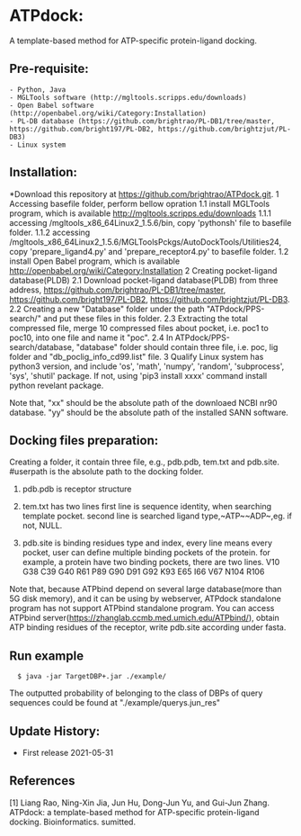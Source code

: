 # ATPdock: 
A template-based method for ATP-specific protein-ligand docking.

## Pre-requisite:
    - Python, Java
    - MGLTools software (http://mgltools.scripps.edu/downloads)
    - Open Babel software (http://openbabel.org/wiki/Category:Installation)
    - PL-DB database (https://github.com/brightrao/PL-DB1/tree/master, https://github.com/bright197/PL-DB2, https://github.com/brightzjut/PL-DB3)
    - Linux system

## Installation:

*Download this repository at https://github.com/brightrao/ATPdock.git.
1 Accessing basefile folder, perform bellow opration
    1.1 install MGLTools program, which is available http://mgltools.scripps.edu/downloads
	    1.1.1 accessing /mgltools_x86_64Linux2_1.5.6/bin, copy 'pythonsh' file to basefile folder.
	    1.1.2 accessing /mgltools_x86_64Linux2_1.5.6/MGLToolsPckgs/AutoDockTools/Utilities24, copy 'prepare_ligand4.py' and 'prepare_receptor4.py' to basefile folder.
    1.2 install Open Babel program, which is available http://openbabel.org/wiki/Category:Installation
2 Creating pocket-ligand database(PLDB)
    2.1 Download pocket-ligand database(PLDB) from three address, 
        https://github.com/brightrao/PL-DB1/tree/master, 
        https://github.com/bright197/PL-DB2, 
        https://github.com/brightzjut/PL-DB3. 
    2.2 Creating a new "Database" folder under the path "ATPdock/PPS-search/" and put these files in this folder.
    2.3 Extracting the total compressed file, merge 10 compressed files about pocket, i.e. poc1 to poc10, into one file and name it "poc".
    2.4 In ATPdock/PPS-search/database, "database" folder should contain three file, i.e. poc, lig folder and "db_poclig_info_cd99.list" file.
3 Qualify Linux system has python3 version, and include 'os', 'math', 'numpy', 'random', 'subprocess', 'sys', 'shutil' package. 
  If not, using 'pip3 install xxxx' command install python revelant package.

Note that, "xx" should be the absolute path of the downloaed NCBI nr90 database. "yy" should be the absolute path of the installed SANN software.

## Docking files preparation:

Creating a folder, it contain three file, e.g., pdb.pdb, tem.txt and pdb.site.
#userpath is the absolute path to the docking folder.
1. pdb.pdb is receptor structure

2. tem.txt has two lines
     first line is sequence identity, when searching template pocket.
     second line is searched ligand type,~ATP~~ADP~,eg. if not, NULL.

3. pdb.site is binding residues type and index, every line means every pocket, user can define multiple binding pockets of the protein.
     for example, a protein have two binding pockets, there are two lines.
     V10 G38 C39 G40 R61 P89 G90 D91 G92 K93
     E65 I66 V67 N104 R106
   
Note that, because ATPbind depend on several large database(more than 5G disk memory), and it can be using by webserver, ATPdock standalone program has not support ATPbind standalone program. You can access ATPbind server(https://zhanglab.ccmb.med.umich.edu/ATPbind/), obtain ATP binding residues of the receptor, write pdb.site according under fasta.
     
## Run example
~~~
  $ java -jar TargetDBP+.jar ./example/
~~~
The outputted probability of belonging to the class of DBPs of query sequences could be found at "./example/querys.jun_res"

## Update History:

- First release 2021-05-31

## References

[1] Liang Rao, Ning-Xin Jia, Jun Hu, Dong-Jun Yu, and Gui-Jun Zhang. ATPdock: a template-based method for ATP-specific protein-ligand docking. Bioinformatics. sumitted.

